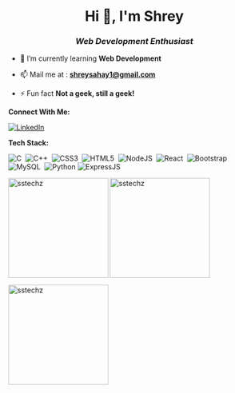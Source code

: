 <h1 align="center">Hi 👋, I'm Shrey</h1>
<h3 align="center"><i>Web Development Enthusiast</i></h3>
</a> </p>

- 🌱 I’m currently learning **Web Development**

- 📫 Mail me at : **shreysahay1@gmail.com**

- ⚡ Fun fact **Not a geek, still a geek!**

**Connect With Me:** 

[![LinkedIn](https://img.shields.io/badge/LinkedIn-%230077B5.svg?logo=linkedin&logoColor=white)](linkedin.com/in/shrey-sahay)


**Tech Stack:**

![C](https://img.shields.io/badge/c-%2300599C.svg?style=for-the-badge&logo=c&logoColor=white) &nbsp;![C++](https://img.shields.io/badge/c++-%2300599C.svg?style=for-the-badge&logo=c%2B%2B&logoColor=white) &nbsp;![CSS3](https://img.shields.io/badge/css3-%231572B6.svg?style=for-the-badge&logo=css3&logoColor=white) &nbsp;![HTML5](https://img.shields.io/badge/html5-%23E34F26.svg?style=for-the-badge&logo=html5&logoColor=white) &nbsp;![NodeJS](https://img.shields.io/badge/node.js-6DA55F?style=for-the-badge&logo=node.js&logoColor=white) &nbsp;![React](https://img.shields.io/badge/react-%2320232a.svg?style=for-the-badge&logo=react&logoColor=%2361DAFB) &nbsp;![Bootstrap](https://img.shields.io/badge/bootstrap-%2338B2AC.svg?style=for-the-badge&logo=bootstrap&logoColor=white) &nbsp;![MySQL](https://img.shields.io/badge/mysql-6DA55F?style=for-the-badge&logo=mysql&logoColor=white) &nbsp;![Python](https://img.shields.io/badge/python-%2300599C.svg?style=for-the-badge&logo=python&logoColor=white) ![ExpressJS](https://img.shields.io/badge/express.js-%2320232a.svg?style=for-the-badge&logo=express.js&logoColor=%2361DAFB)

<p><img align="left" height="200px" src="https://github-readme-stats.vercel.app/api/top-langs?username=sstechz&show_icons=true&locale=en&layout=compact" alt="sstechz" /></p>

<p><img align="center" height="200px" src="https://github-readme-stats.vercel.app/api?username=sstechz&show_icons=true&locale=en" alt="sstechz" /></p>

<p><img align="left" height="200px" src="https://github-readme-streak-stats.herokuapp.com/?user=sstechz&" alt="sstechz" /></p>





<!--
**sstechz/sstechz** is a ✨ _special_ ✨ repository because its `README.md` (this file) appears on your GitHub profile.

Here are some ideas to get you started:

- 🔭 I’m currently working on ...
- 🌱 I’m currently learning ...
- 👯 I’m looking to collaborate on ...
- 🤔 I’m looking for help with ...
- 💬 Ask me about ...
- 📫 How to reach me: ...
- 😄 Pronouns: ...
- ⚡ Fun fact: ...
-->
